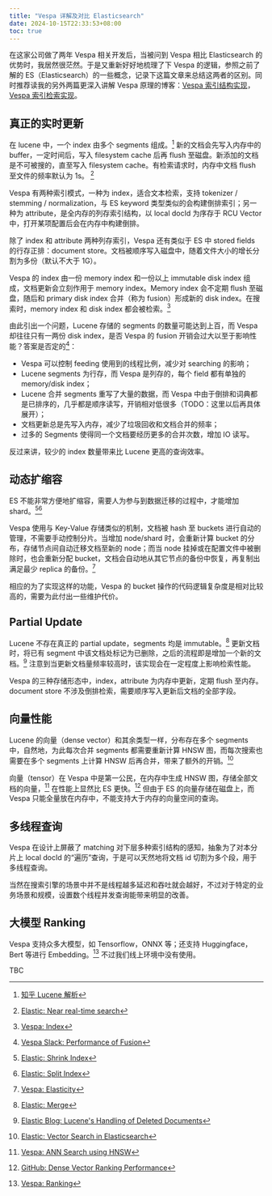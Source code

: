 ```yaml
---
title: "Vespa 详解及对比 Elasticsearch"
date: 2024-10-15T22:33:53+08:00
toc: true
---
```


在这家公司做了两年 Vespa 相关开发后，当被问到 Vespa 相比 Elasticsearch 的优势时，我居然很茫然。于是又重新好好地梳理了下 Vespa 的逻辑，参照之前了解的 ES（Elasticsearch）的一些概念，记录下这篇文章来总结这两者的区别。同时推荐读我的另外两篇更深入讲解 Vespa 原理的博客：[Vespa 索引结构实现](/posts/2024-12-04-vespa-index-impl/)，[Vespa 索引检索实现](/posts/2024-12-05-vespa-match-impl/)。

## 真正的实时更新

在 lucene 中，一个 index 由多个 segments 组成。[^1] 新的文档会先写入内存中的 buffer，一定时间后，写入 filesystem cache 后再 flush 至磁盘。新添加的文档是不可被搜的，直至写入 filesystem cache。有检索请求时，内存中文档 flush 至文件的频率默认为 1s。 [^2] 

Vespa 有两种索引模式，一种为 index，适合文本检索，支持 tokenizer / stemming / normalization，与 ES keyword 类型类似的会构建倒排索引；另一种为 attribute，是全内存的列存索引结构，以 local docId 为序存于 RCU Vector 中，打开某项配置后会在内存中构建倒排。

除了 index 和 attribute 两种列存索引，Vespa 还有类似于 ES 中 stored fields 的行存正排：document store。文档被顺序写入磁盘中，随着文件大小的增长分割为多份（默认不大于 1G）。

Vespa 的 index 由一份 memory index 和一份以上 immutable disk index 组成，文档更新会立刻作用于 memory index。Memory index 会不定期 flush 至磁盘，随后和 primary disk index 合并（称为 fusion）形成新的 disk index。在搜索时，memory index 和 disk index 都会被检索。[^3]

由此引出一个问题，Lucene 存储的 segments 的数量可能达到上百，而 Vespa 却往往只有一两份 disk index，是否 Vespa 的 fusion 开销会过大以至于影响性能？答案是否定的[^4]：

- Vespa 可以控制 feeding 使用到的线程比例，减少对 searching 的影响；
- Lucene segments 为行存，而 Vespa 是列存的，每个 field 都有单独的 memory/disk index；
- Lucene 合并 segments 重写了大量的数据，而 Vespa 中由于倒排和词典都是已排序的，几乎都是顺序读写，开销相对低很多（TODO：这里以后再具体展开）；
- 文档更新总是先写入内存，减少了垃圾回收和文档合并的频率；
- 过多的 Segments 使得同一个文档要经历更多的合并次数，增加 IO 读写。

反过来讲，较少的 index 数量带来比 Lucene 更高的查询效率。

## 动态扩缩容

ES 不能非常方便地扩缩容，需要人为参与到数据迁移的过程中，才能增加 shard。[^7][^8]

Vespa 使用与 Key-Value 存储类似的机制，文档被 hash 至 buckets 进行自动的管理，不需要手动控制分片。当增加 node/shard 时，会重新计算 bucket 的分布，存储节点间自动迁移文档至新的 node；而当 node 挂掉或在配置文件中被删除时，也会重新分配 bucket，文档会自动地从其它节点的备份中恢复，再复制出满足最少 replica 的备份。[^9]

相应的为了实现这样的功能，Vespa 的 bucket 操作的代码逻辑复杂度是相对比较高的，需要为此付出一些维护代价。

## Partial Update

Lucene 不存在真正的 partial update，segments 均是 immutable。[^5] 更新文档时，将已有 segment 中该文档处标记为已删除，之后的流程即是增加一个新的文档。[^6] 注意到当更新文档量频率较高时，该实现会在一定程度上影响检索性能。

Vespa 的三种存储形态中，index，attribute 为内存中更新，定期 flush 至内存。document store 不涉及倒排检索，需要顺序写入更新后文档的全部字段。

## 向量性能

Lucene 的向量（dense vector）和其余类型一样，分布存在多个 segments 中，自然地，为此每次合并 segments 都需要重新计算 HNSW 图，而每次搜索也需要在多个 segments 上计算 HNSW 后再合并，带来了额外的开销。[^13]

向量（tensor）在 Vespa 中是第一公民，在内存中生成 HNSW 图，存储全部文档的向量，[^11] 在性能上显然比 ES 更快。[^12] 但由于 ES 的向量存储在磁盘上，而 Vespa 只能全量放在内存中，不能支持大于内存的向量空间的查询。

## 多线程查询

Vespa 在设计上屏蔽了 matching 对下层多种索引结构的感知，抽象为了对本分片上 local docId 的“遍历”查询，于是可以天然地将文档 id 切割为多个段，用于多线程查询。

当然在搜索引擎的场景中并不是线程越多延迟和吞吐就会越好，不过对于特定的业务场景和规模，设置数个线程并发查询能带来明显的改善。

## 大模型 Ranking

Vespa 支持众多大模型，如 Tensorflow，ONNX 等；还支持 Huggingface，Bert 等进行 Embedding。[^10] 不过我们线上环境中没有使用。



TBC



[^1]: [知乎 Lucene 解析](https://zhuanlan.zhihu.com/p/35469104)
[^2]: [Elastic: Near real-time search](https://www.elastic.co/guide/en/elasticsearch/reference/current/near-real-time.html)
[^3]: [Vespa: Index](https://docs.vespa.ai/en/proton.html#index)
[^4]: [Vespa Slack: Performance of Fusion](https://vespatalk.slack.com/archives/C01QNBPPNT1/p1728892957219879)
[^5]: [Elastic: Merge](https://www.elastic.co/guide/en/elasticsearch/reference/current/index-modules-merge.html)
[^6]: [Elastic Blog: Lucene's Handling of Deleted Documents](https://www.elastic.co/blog/lucenes-handling-of-deleted-documents)
[^7]: [Elastic: Shrink Index](https://www.elastic.co/guide/en/elasticsearch/reference/current/indices-shrink-index.html)
[^8]: [Elastic: Split Index](https://www.elastic.co/guide/en/elasticsearch/reference/current/indices-split-index.html)
[^9]: [Vespa: Elasticity](https://docs.vespa.ai/en/elasticity.html)
[^10]: [Vespa: Ranking](https://docs.vespa.ai/en/ranking.html)
[^11]: [Vespa: ANN Search using HNSW](https://docs.vespa.ai/en/approximate-nn-hnsw.html)
[^12]: [GitHub: Dense Vector Ranking Performance](https://github.com/jobergum/dense-vector-ranking-performance)
[^13]: [Elastic: Vector Search in Elasticsearch](https://www.elastic.co/search-labs/blog/vector-search-elasticsearch-rationale)

